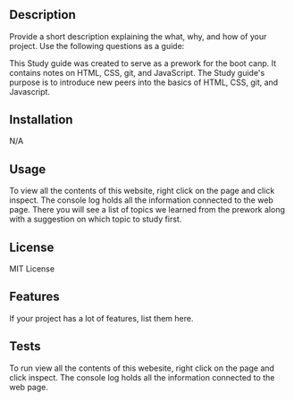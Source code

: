 # <Prework Study Guide Webpage>

## Description

Provide a short description explaining the what, why, and how of your project. Use the following questions as a guide:

This Study guide was created to serve as a prework for the boot canp. It contains notes on HTML, CSS, git, and JavaScript.
The Study guide's purpose is to introduce new peers into the basics of HTML, CSS, git, and Javascript.

## Installation

N/A

## Usage

To view all the contents of this website, right click on the page and click inspect. The console log holds all the information connected to the web page. There you will see a list of topics we learned from the prework along with a suggestion on which topic to study first.

## License

MIT License

## Features

If your project has a lot of features, list them here.

## Tests

To run view all the contents of this webesite, right click on the page and click inspect. The console log holds all the information connected to the web page.
